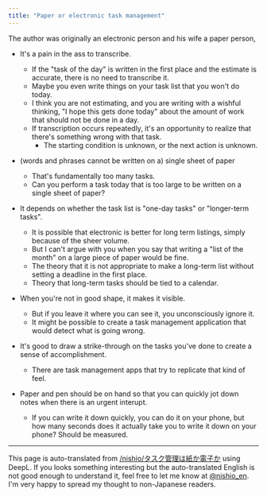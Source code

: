 ```yaml
---
title: "Paper or electronic task management"
---
```


The author was originally an electronic person and his wife a paper person,

- It's a pain in the ass to transcribe.
    - If the "task of the day" is written in the first place and the estimate is accurate, there is no need to transcribe it.
    - Maybe you even write things on your task list that you won't do today.
    - I think you are not estimating, and you are writing with a wishful thinking, "I hope this gets done today" about the amount of work that should not be done in a day.
    - If transcription occurs repeatedly, it's an opportunity to realize that there's something wrong with that task.
        - The starting condition is unknown, or the next action is unknown.

- (words and phrases cannot be written on a) single sheet of paper
    - That's fundamentally too many tasks.
    - Can you perform a task today that is too large to be written on a single sheet of paper?

- It depends on whether the task list is "one-day tasks" or "longer-term tasks".
    - It is possible that electronic is better for long term listings, simply because of the sheer volume.
    - But I can't argue with you when you say that writing a "list of the month" on a large piece of paper would be fine.
    - The theory that it is not appropriate to make a long-term list without setting a deadline in the first place.
    - Theory that long-term tasks should be tied to a calendar.

- When you're not in good shape, it makes it visible.
    - But if you leave it where you can see it, you unconsciously ignore it.
    - It might be possible to create a task management application that would detect what is going wrong.
- It's good to draw a strike-through on the tasks you've done to create a sense of accomplishment.
    - There are task management apps that try to replicate that kind of feel.
- Paper and pen should be on hand so that you can quickly jot down notes when there is an urgent interupt.
    - If you can write it down quickly, you can do it on your phone, but how many seconds does it actually take you to write it down on your phone? Should be measured.
---
This page is auto-translated from [/nishio/タスク管理は紙か電子か](https://scrapbox.io/nishio/タスク管理は紙か電子か) using DeepL. If you looks something interesting but the auto-translated English is not good enough to understand it, feel free to let me know at [@nishio_en](https://twitter.com/nishio_en). I'm very happy to spread my thought to non-Japanese readers.